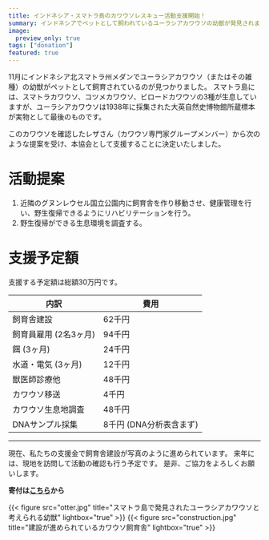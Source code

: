 ```yaml
---
title: インドネシア・スマトラ島のカワウソレスキュー活動支援開始！
summary: インドネシアでペットとして飼われているユーラシアカワウソの幼獣が発見されました。本協会はこの幼獣の保護のため、支援を募ります。皆様のご協力をよろしくおねがいいたします。
image:
  preview_only: true
tags: ["donation"]
featured: true
---
```

11月にインドネシア北スマトラ州メダンでユーラシアカワウソ（またはその雑種）の幼獣がペットとして飼育されているのが見つかりました。
スマトラ島には、スマトラカワウソ、コツメカワウソ、ビロードカワウソの3種が生息していますが、ユーラシアカワウソは1938年に採集された大英自然史博物館所蔵標本が実物として最後のものです。

このカワウソを確認したレザさん（カワウソ専門家グループメンバー）から次のような提案を受け、本協会として支援することに決定いたしました。

# 活動提案

1. 近隣のグヌンレウセル国立公園内に飼育舎を作り移動させ、健康管理を行い、野生復帰できるようにリハビリテーションを行う。
2. 野生復帰ができる生息環境を調査する。

# 支援予定額
支援する予定額は総額30万円です。

| 内訳                  | 費用   |
| --------------------- | ------ |
| 飼育舎建設            | 62千円 |
| 飼育員雇用 (2名3ヶ月) | 94千円 |
| 餌 (3ヶ月)            | 24千円 |
| 水道・電気 (3ヶ月)    | 12千円 |
| 獣医師診療他          | 48千円 |
| カワウソ移送          |  4千円 |
| カワウソ生息地調査    | 48千円 |
| DNAサンプル採集       |  8千円 (DNA分析表含まず) |

---

現在、私たちの支援金で飼育舎建設が写真のように進められています。
来年には、現地を訪問して活動の確認も行う予定です。
是非、ご協力をよろしくお願いします。

**寄付は[こちら](/donation/)から**

{{< figure src="otter.jpg" title="スマトラ島で発見されたユーラシアカワウソと考えられる幼獣" lightbox="true" >}}
{{< figure src="construction.jpg" title="建設が進められているカワウソ飼育舎" lightbox="true" >}}

